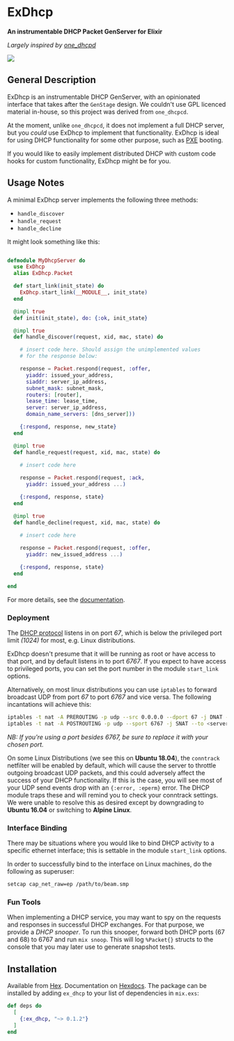 # ExDhcp

**An instrumentable DHCP Packet GenServer for Elixir**

_Largely inspired by [one_dhcpd][1]_

<a href="https://travis-ci.com/RstorLabs/ex_dhcp"><img src="https://api.travis-ci.com/RstorLabs/ex_dhcp.svg?branch=master"/></a>

## General Description

ExDhcp is an instrumentable DHCP GenServer, with an opinionated interface that 
takes after the `GenStage` design.  We couldn't use GPL licenced material 
in-house, so this project was derived from `one_dhcpcd`. 

At the moment, unlike `one_dhcpcd`, it does not implement a full DHCP server, 
but you *could* use ExDhcp to implement that functionality. ExDhcp is ideal for 
using DHCP functionality for some other purpose, such as [PXE][2] booting.

If you would like to easily implement distributed DHCP with custom code hooks 
for custom functionality, ExDhcp might be for you.

## Usage Notes

A minimal ExDhcp server implements the following three methods:
- `handle_discover`
- `handle_request`
- `handle_decline`

It might look something like this:

```elixir

defmodule MyDhcpServer do
  use ExDhcp
  alias ExDhcp.Packet

  def start_link(init_state) do
    ExDhcp.start_link(__MODULE__, init_state)
  end

  @impl true
  def init(init_state), do: {:ok, init_state}

  @impl true
  def handle_discover(request, xid, mac, state) do

    # insert code here. Should assign the unimplemented values 
    # for the response below:

    response = Packet.respond(request, :offer,
      yiaddr: issued_your_address,
      siaddr: server_ip_address,
      subnet_mask: subnet_mask,
      routers: [router],
      lease_time: lease_time,
      server: server_ip_address,
      domain_name_servers: [dns_server]))

    {:respond, response, new_state}
  end

  @impl true
  def handle_request(request, xid, mac, state) do
    
    # insert code here

    response = Packet.respond(request, :ack,
      yiaddr: issued_your_address ...)

    {:respond, response, state}
  end

  @impl true
  def handle_decline(request, xid, mac, state) do
    
    # insert code here

    response = Packet.respond(request, :offer,
      yiaddr: new_issued_address ...)

    {:respond, response, state}
  end

end

```
For more details, see the [documentation](https://hexdocs.pm/ex_dhcp).

### Deployment

The [DHCP protocol][3] listens in on port *67*, which is below the privileged 
port limit *(1024)* for most, e.g. Linux distributions.

ExDhcp doesn't presume that it will be running as root or have access to that 
port, and by default listens in to port *6767*.  If you expect to have access 
to privileged ports, you can set the port number in the module `start_link` 
options.

Alternatively, on most linux distributions you can use `iptables` to forward 
broadcast UDP from port *67* to port *6767* and vice versa.  The following 
incantations will achieve this:

```bash
iptables -t nat -A PREROUTING -p udp --src 0.0.0.0 --dport 67 -j DNAT --to 0.0.0.0:6767
iptables -t nat -A POSTROUTING -p udp --sport 6767 -j SNAT --to <server ip address>:67
```
_NB: If you're using a port besides *6767*, be sure to replace it with your chosen port._

On some Linux Distributions (we see this on **Ubuntu 18.04**), the `conntrack`
netfilter will be enabled by default, which will cause the server to throttle 
outgoing broadcast UDP packets, and this could adversely affect the success of 
your DHCP functionality.  If this is the case, you will see most of your UDP 
send events drop with an `{:error, :eperm}` error.  The DHCP module traps these 
and will remind you to check your conntrack settings.  We were unable to 
resolve this as desired except by downgrading to **Ubuntu 16.04** or switching
to **Alpine Linux**.


### Interface Binding

There may be situations where you would like to bind DHCP activity to a specific 
ethernet interface; this is settable in the module `start_link` options.

In order to successfully bind to the interface on Linux machines, do the 
following as superuser:

```bash
setcap cap_net_raw=ep /path/to/beam.smp
```

### Fun Tools

When implementing a DHCP service, you may want to spy on the requests and responses
in successful DHCP exchanges.  For that purpose, we provide a *DHCP snooper*.  To
run this snooper, forward both DHCP ports (67 and 68) to 6767 and run `mix snoop`.
This will log `%Packet{}` structs to the console that you may later use to generate
snapshot tests.

## Installation

Available from [Hex](https://hex.pm/packages/ex_dhcp). 
Documentation on [Hexdocs](https://hexdocs.pm/ex_dhcp/ExDhcp.html).
The package can be installed by adding `ex_dhcp` to your list of dependencies in `mix.exs`:

```elixir
def deps do
  [
    {:ex_dhcp, "~> 0.1.2"}
  ]
end
```

<!-- References -->
[1]: https://github.com/fhunleth/one_dhcpd
[2]: https://en.wikipedia.org/wiki/Preboot_Execution_Environment
[3]: https://en.wikipedia.org/wiki/Dynamic_Host_Configuration_Protocol
